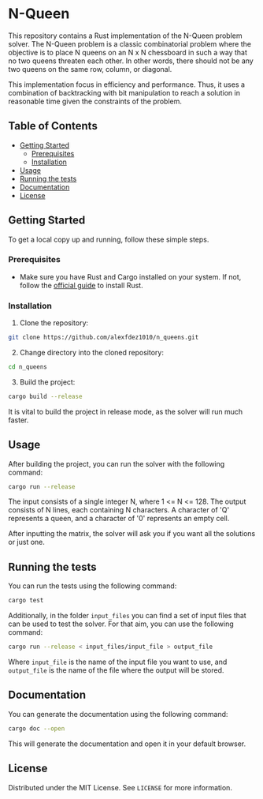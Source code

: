 # N-Queen

This repository contains a Rust implementation of the N-Queen problem solver. 
The N-Queen problem is a classic combinatorial problem where the objective is to place N queens on an N x N chessboard 
in such a way that no two queens threaten each other. 
In other words, there should not be any two queens on the same row, column, or diagonal.

This implementation focus in efficiency and performance. Thus, it uses a combination of backtracking 
with bit manipulation to reach a solution in reasonable time given the constraints of the problem.

## Table of Contents

- [Getting Started](#getting-started)
    - [Prerequisites](#prerequisites)
    - [Installation](#installation)
- [Usage](#usage)
- [Running the tests](#running-the-tests)
- [Documentation](#documentation)
- [License](#license)

## Getting Started

To get a local copy up and running, follow these simple steps.

### Prerequisites

- Make sure you have Rust and Cargo installed on your system. If not, follow the [official guide](https://www.rust-lang.org/tools/install) to install Rust.

### Installation

1. Clone the repository:

```sh
git clone https://github.com/alexfdez1010/n_queens.git
```

2. Change directory into the cloned repository:

```sh
cd n_queens
```

3. Build the project:

```sh
cargo build --release
```

It is vital to build the project in release mode, as the solver will run much faster.

## Usage

After building the project, you can run the solver with the following command:

```sh
cargo run --release
```

The input consists of a single integer N, where 1 <= N <= 128. 
The output consists of N lines, each containing N characters.
A character of 'Q' represents a queen, and a character of '0' represents an empty cell.

After inputting the matrix, the solver will ask you if you want all the solutions or just one.

## Running the tests

You can run the tests using the following command:

```sh
cargo test
```

Additionally, in the folder `input_files` you can find a set of input files that can be used to test the solver.
For that aim, you can use the following command:

```sh
cargo run --release < input_files/input_file > output_file
```

Where `input_file` is the name of the input file you want to use, and `output_file` is the name of the file where the output will be stored.

## Documentation

You can generate the documentation using the following command:

```sh
cargo doc --open
```

This will generate the documentation and open it in your default browser.

## License

Distributed under the MIT License. See `LICENSE` for more information.
